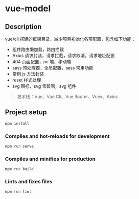 # vue-model

## Description

vue/cli 搭建的框架目录，减少项目初始化各项配置，包含如下功能：

- 组件路由懒加载，路由拦截
- Axios 请求封装，请求拦截，请求取消，请求地址配置
- 404 页面配置，pc 端，移动端
- sass 预处理器，全局配置，sass 常用功能
- 常用 js 方法封装
- reset 样式处理
- svg 图标，svg 雪碧图，svg 组件

> 技术栈：Vue、Vue Cli、Vue Router、Vuex、Axios

## Project setup

```js
npm install
```

### Compiles and hot-reloads for development

```js
npm run serve
```

### Compiles and minifies for production

```js
npm run build
```

### Lints and fixes files

```js
npm run lint
```
